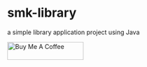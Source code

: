 # smk-library
a simple library application project using Java

<a href="https://www.buymeacoffee.com/jokomanza" target="_blank"><img src="https://cdn.buymeacoffee.com/buttons/default-orange.png" alt="Buy Me A Coffee" height="41" width="174"></a>
